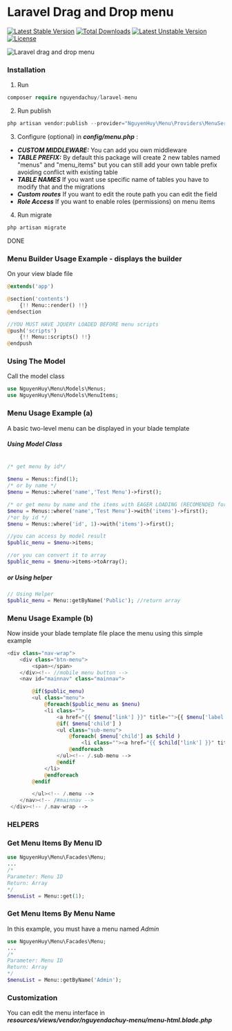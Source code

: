 # Laravel Drag and Drop menu
[![Latest Stable Version](https://poser.pugx.org/nguyendachuy/laravel-menu/v)](//packagist.org/packages/nguyendachuy/laravel-menu) [![Total Downloads](https://poser.pugx.org/nguyendachuy/laravel-menu/downloads)](//packagist.org/packages/nguyendachuy/laravel-menu) [![Latest Unstable Version](https://poser.pugx.org/nguyendachuy/laravel-menu/v/unstable)](//packagist.org/packages/nguyendachuy/laravel-menu) [![License](https://poser.pugx.org/nguyendachuy/laravel-menu/license)](//packagist.org/packages/nguyendachuy/laravel-menu)


![Laravel drag and drop menu](https://raw.githubusercontent.com/nguyendachuy/laravel-menu/master/screenshot.png)

### Installation

1. Run

```php
composer require nguyendachuy/laravel-menu
```
2. Run publish

```php
php artisan vendor:publish --provider="NguyenHuy\Menu\Providers\MenuServiceProvider"
```

3. Configure (optional) in **_config/menu.php_** :

- **_CUSTOM MIDDLEWARE:_** You can add you own middleware
- **_TABLE PREFIX:_** By default this package will create 2 new tables named "menus" and "menu_items" but you can still add your own table prefix avoiding conflict with existing table
- **_TABLE NAMES_** If you want use specific name of tables you have to modify that and the migrations
- **_Custom routes_** If you want to edit the route path you can edit the field
- **_Role Access_** If you want to enable roles (permissions) on menu items

4. Run migrate

```php
php artisan migrate
```

DONE

### Menu Builder Usage Example - displays the builder

On your view blade file

```php
@extends('app')

@section('contents')
    {!! Menu::render() !!}
@endsection

//YOU MUST HAVE JQUERY LOADED BEFORE menu scripts
@push('scripts')
    {!! Menu::scripts() !!}
@endpush
```

### Using The Model

Call the model class

```php
use NguyenHuy\Menu\Models\Menus;
use NguyenHuy\Menu\Models\MenuItems;

```

### Menu Usage Example (a)

A basic two-level menu can be displayed in your blade template

##### Using Model Class
```php

/* get menu by id*/

$menu = Menus::find(1);
/* or by name */
$menu = Menus::where('name','Test Menu')->first();

/* or get menu by name and the items with EAGER LOADING (RECOMENDED for better performance and less query call)*/
$menu = Menus::where('name','Test Menu')->with('items')->first();
/*or by id */
$menu = Menus::where('id', 1)->with('items')->first();

//you can access by model result
$public_menu = $menu->items;

//or you can convert it to array
$public_menu = $menu->items->toArray();

```

##### or Using helper
```php
// Using Helper 
$public_menu = Menu::getByName('Public'); //return array

```

### Menu Usage Example (b)

Now inside your blade template file place the menu using this simple example

```php
<div class="nav-wrap">
    <div class="btn-menu">
        <span></span>
    </div><!-- //mobile menu button -->
    <nav id="mainnav" class="mainnav">

        @if($public_menu)
        <ul class="menu">
            @foreach($public_menu as $menu)
            <li class="">
                <a href="{{ $menu['link'] }}" title="">{{ $menu['label'] }}</a>
                @if( $menu['child'] )
                <ul class="sub-menu">
                    @foreach( $menu['child'] as $child )
                        <li class=""><a href="{{ $child['link'] }}" title="">{{ $child['label'] }}</a></li>
                    @endforeach
                </ul><!-- /.sub-menu -->
                @endif
            </li>
            @endforeach
        @endif

        </ul><!-- /.menu -->
    </nav><!-- /#mainnav -->
 </div><!-- /.nav-wrap -->
```

### HELPERS

### Get Menu Items By Menu ID

```php
use NguyenHuy\Menu\Facades\Menu;
...
/*
Parameter: Menu ID
Return: Array
*/
$menuList = Menu::get(1);
```

### Get Menu Items By Menu Name

In this example, you must have a menu named _Admin_

```php
use NguyenHuy\Menu\Facades\Menu;
...
/*
Parameter: Menu ID
Return: Array
*/
$menuList = Menu::getByName('Admin');
```

### Customization

You can edit the menu interface in **_resources/views/vendor/nguyendachuy-menu/menu-html.blade.php_**

